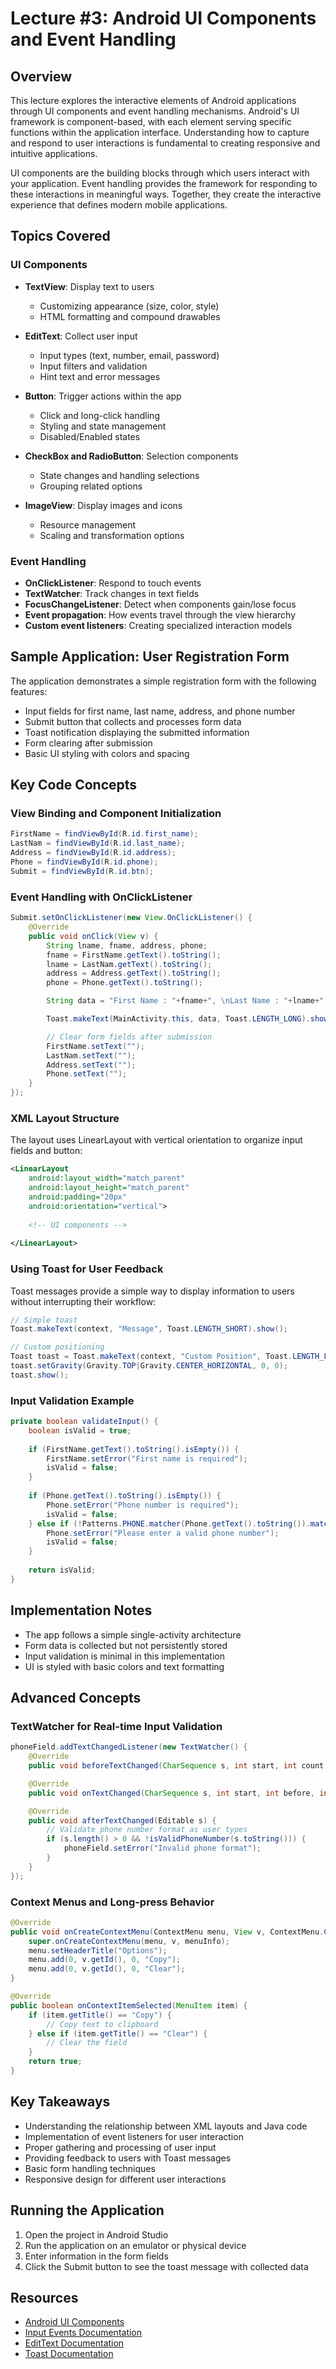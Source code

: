 # Lecture #3: Android UI Components and Event Handling

## Overview
This lecture explores the interactive elements of Android applications through UI components and event handling mechanisms. Android's UI framework is component-based, with each element serving specific functions within the application interface. Understanding how to capture and respond to user interactions is fundamental to creating responsive and intuitive applications.

UI components are the building blocks through which users interact with your application. Event handling provides the framework for responding to these interactions in meaningful ways. Together, they create the interactive experience that defines modern mobile applications.

## Topics Covered

### UI Components
- **TextView**: Display text to users
  - Customizing appearance (size, color, style)
  - HTML formatting and compound drawables
  
- **EditText**: Collect user input
  - Input types (text, number, email, password)
  - Input filters and validation
  - Hint text and error messages
  
- **Button**: Trigger actions within the app
  - Click and long-click handling
  - Styling and state management
  - Disabled/Enabled states
  
- **CheckBox and RadioButton**: Selection components
  - State changes and handling selections
  - Grouping related options
  
- **ImageView**: Display images and icons
  - Resource management
  - Scaling and transformation options

### Event Handling
- **OnClickListener**: Respond to touch events
- **TextWatcher**: Track changes in text fields
- **FocusChangeListener**: Detect when components gain/lose focus
- **Event propagation**: How events travel through the view hierarchy
- **Custom event listeners**: Creating specialized interaction models

## Sample Application: User Registration Form
The application demonstrates a simple registration form with the following features:
- Input fields for first name, last name, address, and phone number
- Submit button that collects and processes form data
- Toast notification displaying the submitted information
- Form clearing after submission
- Basic UI styling with colors and spacing

## Key Code Concepts

### View Binding and Component Initialization
```java
FirstName = findViewById(R.id.first_name);
LastNam = findViewById(R.id.last_name);
Address = findViewById(R.id.address);
Phone = findViewById(R.id.phone);
Submit = findViewById(R.id.btn);
```

### Event Handling with OnClickListener
```java
Submit.setOnClickListener(new View.OnClickListener() {
    @Override
    public void onClick(View v) {
        String lname, fname, address, phone;
        fname = FirstName.getText().toString();
        lname = LastNam.getText().toString();
        address = Address.getText().toString();
        phone = Phone.getText().toString();

        String data = "First Name : "+fname+", \nLast Name : "+lname+", \n Address :  "+address+", \nPhone Number : "+phone+";";

        Toast.makeText(MainActivity.this, data, Toast.LENGTH_LONG).show();

        // Clear form fields after submission
        FirstName.setText("");
        LastNam.setText("");
        Address.setText("");
        Phone.setText("");
    }
});
```

### XML Layout Structure
The layout uses LinearLayout with vertical orientation to organize input fields and button:
```xml
<LinearLayout
    android:layout_width="match_parent"
    android:layout_height="match_parent"
    android:padding="20px"
    android:orientation="vertical">
    
    <!-- UI components -->
    
</LinearLayout>
```

### Using Toast for User Feedback
Toast messages provide a simple way to display information to users without interrupting their workflow:

```java
// Simple toast
Toast.makeText(context, "Message", Toast.LENGTH_SHORT).show();

// Custom positioning
Toast toast = Toast.makeText(context, "Custom Position", Toast.LENGTH_LONG);
toast.setGravity(Gravity.TOP|Gravity.CENTER_HORIZONTAL, 0, 0);
toast.show();
```

### Input Validation Example
```java
private boolean validateInput() {
    boolean isValid = true;
    
    if (FirstName.getText().toString().isEmpty()) {
        FirstName.setError("First name is required");
        isValid = false;
    }
    
    if (Phone.getText().toString().isEmpty()) {
        Phone.setError("Phone number is required");
        isValid = false;
    } else if (!Patterns.PHONE.matcher(Phone.getText().toString()).matches()) {
        Phone.setError("Please enter a valid phone number");
        isValid = false;
    }
    
    return isValid;
}
```

## Implementation Notes
- The app follows a simple single-activity architecture
- Form data is collected but not persistently stored
- Input validation is minimal in this implementation
- UI is styled with basic colors and text formatting

## Advanced Concepts

### TextWatcher for Real-time Input Validation
```java
phoneField.addTextChangedListener(new TextWatcher() {
    @Override
    public void beforeTextChanged(CharSequence s, int start, int count, int after) {}

    @Override
    public void onTextChanged(CharSequence s, int start, int before, int count) {}

    @Override
    public void afterTextChanged(Editable s) {
        // Validate phone number format as user types
        if (s.length() > 0 && !isValidPhoneNumber(s.toString())) {
            phoneField.setError("Invalid phone format");
        }
    }
});
```

### Context Menus and Long-press Behavior
```java
@Override
public void onCreateContextMenu(ContextMenu menu, View v, ContextMenu.ContextMenuInfo menuInfo) {
    super.onCreateContextMenu(menu, v, menuInfo);
    menu.setHeaderTitle("Options");
    menu.add(0, v.getId(), 0, "Copy");
    menu.add(0, v.getId(), 0, "Clear");
}

@Override
public boolean onContextItemSelected(MenuItem item) {
    if (item.getTitle() == "Copy") {
        // Copy text to clipboard
    } else if (item.getTitle() == "Clear") {
        // Clear the field
    }
    return true;
}
```

## Key Takeaways
- Understanding the relationship between XML layouts and Java code
- Implementation of event listeners for user interaction
- Proper gathering and processing of user input
- Providing feedback to users with Toast messages
- Basic form handling techniques
- Responsive design for different user interactions

## Running the Application
1. Open the project in Android Studio
2. Run the application on an emulator or physical device
3. Enter information in the form fields
4. Click the Submit button to see the toast message with collected data

## Resources
- [Android UI Components](https://developer.android.com/guide/topics/ui)
- [Input Events Documentation](https://developer.android.com/guide/topics/ui/ui-events)
- [EditText Documentation](https://developer.android.com/reference/android/widget/EditText)
- [Toast Documentation](https://developer.android.com/guide/topics/ui/notifiers/toasts) 